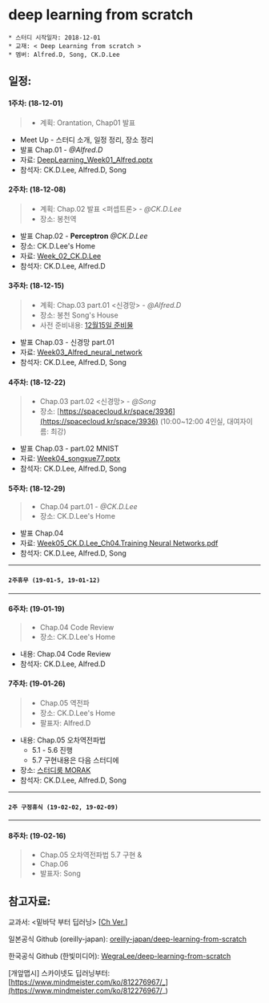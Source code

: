 # deep learning from scratch
	* 스터디 시작일자: 2018-12-01
	* 교재: < Deep Learning from scratch >
	* 멤버: Alfred.D, Song, CK.D.Lee 
	
## 일정:

#### 1주차:  (18-12-01)
> - 계획: Orantation, Chap01 발표

- Meet Up - 스터디 소개, 일정 정리, 장소 정리
- 발표 Chap.01  - *@Alfred.D*
- 자료: [DeepLearning_Week01_Alfred.pptx](/presentation/DeepLearning_Week01_Alfred.pptx)
- 참석자: CK.D.Lee, Alfred.D, Song

#### 2주차: (18-12-08)
> - 계획: Chap.02 발표 <퍼셉트론> - *@CK.D.Lee*
> - 장소: 봉천역 

- 발표 Chap.02 - **Perceptron** *@CK.D.Lee*
- 장소: CK.D.Lee's Home
- 자료: [Week_02_CK.D.Lee](/presentation/Week_02_CK.D.Lee_Perceptron%20Algorithm.pdf)
- 참석자: CK.D.Lee, Alfred.D

#### 3주차: (18-12-15)
> - 계획: Chap.03 part.01 <신경망> - *@Alfred.D*
> - 장소: 봉천 Song's House
> - 사전 준비내용: [12월15일 준비물](/boards/12-15_homework.md)

- 발표 Chap.03 - 신경망 part.01
- 자료: [Week03_Alfred_neural_network](/presentations/Week03_Alfred_neural_network.pptx)
- 참석자: CK.D.Lee, Alfred.D, Song

#### 4주차: (18-12-22)
> - Chap.03 part.02 <신경망> - *@Song*
> - 장소: [https://spacecloud.kr/space/3936](https://spacecloud.kr/space/3936) (10:00~12:00 4인실, 대여자이름: 최강) 

- 발표 Chap.03 - part.02 MNIST
- 자료: [Week04_songxue77.pptx](/presentations/Week04_songxue77.pptx)
- 참석자: CK.D.Lee, Alfred.D, Song

#### 5주차: (18-12-29)
> - Chap.04 part.01 - *@CK.D.Lee*
> - 장소: CK.D.Lee's Home

- 발표 Chap.04 
- 자료: [Week05_CK.D.Lee_Ch04.Training Neural Networks.pdf](/presentations/Week05_CK.D.Lee_Ch04_Training_Neural_Networks)
- 참석자: CK.D.Lee, Alfred.D, Song

---
#### `2주휴무 (19-01-5, 19-01-12)`
---

#### 6주차: (19-01-19)
> - Chap.04 Code Review
> - 장소: CK.D.Lee's Home

- 내용: Chap.04 Code Review
- 참석자: CK.D.Lee, Alfred.D

#### 7주차: (19-01-26)
> - Chap.05 역전파
> - 장소: CK.D.Lee's Home
> - 팔표자: Alfred.D

- 내용: Chap.05 오차역전파법
	- 5.1 - 5.6 진행
	- 5.7 구현내용은 다음 스터디에
- 장소: [스터디룸 MORAK](https://spacecloud.kr/space/15621?b=b)
- 참석자: CK.D.Lee, Alfred.D, Song

---
#### `2주 구정휴식 (19-02-02, 19-02-09)`
---

#### 8주차: (19-02-16)
> - Chap.05 오차역전파법 5.7 구현 &
> - Chap.06
> - 발표자: Song



## 참고자료:

교과서: <밑바닥 부터 딥러닝> [[Ch Ver.](/files/book_from_scratch_.pdf)]

일본공식 Github (oreilly-japan): [oreilly-japan/deep-learning-from-scratch](https://github.com/oreilly-japan/deep-learning-from-scratch)

한국공식 Github (한빛미디어): [WegraLee/deep-learning-from-scratch](https://github.com/WegraLee/deep-learning-from-scratch)

[개앞맵시] 스카이넷도 딥러닝부터: [https://www.mindmeister.com/ko/812276967/_](https://www.mindmeister.com/ko/812276967/_)

